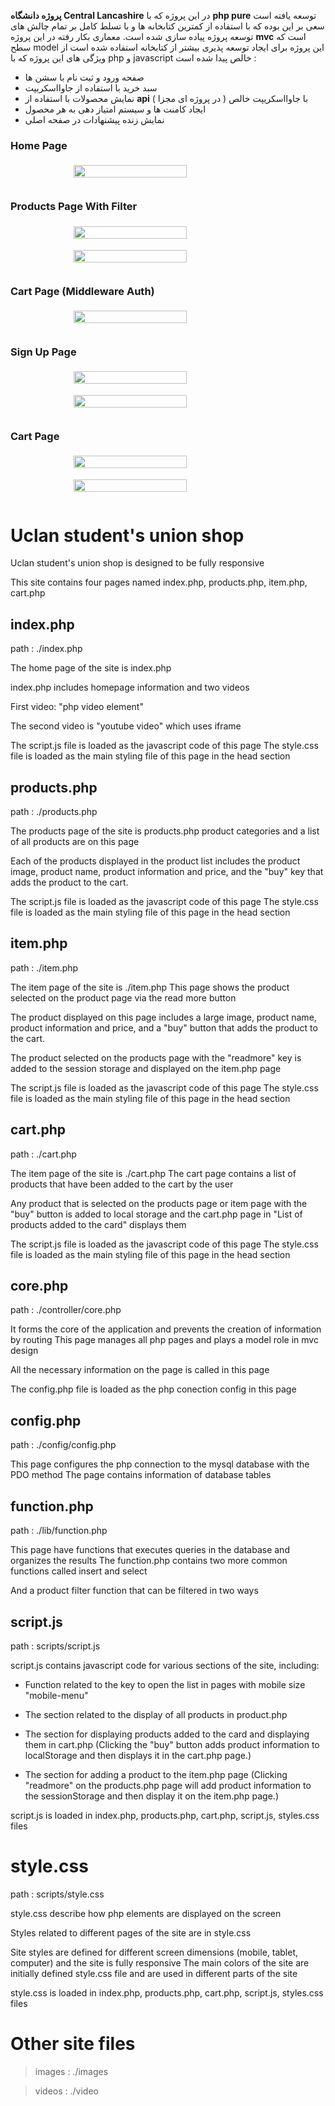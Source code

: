 **پروژه دانشگاه Central Lancashire**
در این پروژه که با **php pure** توسعه یافته است سعی بر این بوده که با استفاده از کمترین کتابخانه ها و با تسلط کامل بر تمام چالش های توسعه پروژه پیاده سازی شده است. معماری بکار رفته در این پروژه **mvc** است که سطح model این پروژه برای ایجاد توسعه پذیری بیشتر از کتابخانه استفاده شده است
از ویژگی های این پروژه که با php و javascript خالص پیدا شده است :

- صفحه ورود و ثبت نام با سشن ها
- سبد خرید با استفاده از جاوااسکریپت
- نمایش محصولات با استفاده از **api** با جاوااسکریپت خالص ( در پروژه ای مجزا )
- ایجاد کامنت ها و سیستم امتیاز دهی به هر محصول
- نمایش زنده پیشنهادات در صفحه اصلی

### Home Page

<div style="width:100%;display: flex;justify-content: center;padding:5px 0"> 
   <img src="/images/Screenshot (108).png" style="width:60%; margin: 0 auto"></a></p>
</div>

### Products Page With Filter

<div style="width:100%;display: flex;justify-content: center;padding:5px 0"> 
   <img src="/images/Screenshot (109).png" style="width:60%; margin: 0 auto"></a></p>
</div>

<div style="width:100%;display: flex;justify-content: center;padding:5px 0"> 
   <img src="/images/Screenshot (111).png" style="width:60%; margin: 0 auto"></a></p>
</div>

### Cart Page (Middleware Auth)

<div style="width:100%;display: flex;justify-content: center;padding:5px 0"> 
   <img src="/images/Screenshot (112).png" style="width:60%; margin: 0 auto"></a></p>
</div>

### Sign Up Page

<div style="width:100%;display: flex;justify-content: center;padding:5px 0"> 
   <img src="/images/Screenshot (113).png" style="width:60%; margin: 0 auto"></a></p>
</div>

<div style="width:100%;display: flex;justify-content: center;padding:5px 0"> 
   <img src="/images/Screenshot (114).png" style="width:60%; margin: 0 auto"></a></p>
</div>

### Cart Page

<div style="width:100%;display: flex;justify-content: center;padding:5px 0"> 
   <img src="/images/Screenshot (115).png" style="width:60%; margin: 0 auto"></a></p>
</div>

<div style="width:100%;display: flex;justify-content: center;padding:5px 0"> 
   <img src="/images/Screenshot (116).png" style="width:60%; margin: 0 auto"></a></p>
</div>

# Uclan student's union shop

Uclan student's union shop is designed to be fully responsive

This site contains four pages named index.php, products.php, item.php, cart.php

## index.php

path : ./index.php

The home page of the site is index.php

index.php includes homepage information and two videos

First video: "php video element"

The second video is "youtube video" which uses iframe

The script.js file is loaded as the javascript code of this page
The style.css file is loaded as the main styling file of this page in the head section

## products.php

path : ./products.php

The products page of the site is products.php
product categories and a list of all products are on this page

Each of the products displayed in the product list includes the product image, product name, product information and price, and the "buy" key that adds the product to the cart.

The script.js file is loaded as the javascript code of this page
The style.css file is loaded as the main styling file of this page in the head section

## item.php

path : ./item.php

The item page of the site is ./item.php
This page shows the product selected on the product page via the read more button

The product displayed on this page includes a large image, product name, product information and price, and a "buy" button that adds the product to the cart.

The product selected on the products page with the "readmore" key is added to the session storage and displayed on the item.php page

The script.js file is loaded as the javascript code of this page
The style.css file is loaded as the main styling file of this page in the head section

## cart.php

path : ./cart.php

The item page of the site is ./cart.php
The cart page contains a list of products that have been added to the cart by the user

Any product that is selected on the products page or item page with the "buy" button is added to local storage and the cart.php page in
"List of products added to the card" displays them

The script.js file is loaded as the javascript code of this page
The style.css file is loaded as the main styling file of this page in the head section

## core.php

path : ./controller/core.php

It forms the core of the application and prevents the creation of information by routing
This page manages all php pages and plays a model role in mvc design

All the necessary information on the page is called in this page

The config.php file is loaded as the php conection config in this page

## config.php

path : ./config/config.php

This page configures the php connection to the mysql database with the PDO method
The page contains information of database tables

## function.php

path : ./lib/function.php

This page have functions that executes queries in the database and organizes the results
The function.php contains two more common functions called insert and select

And a product filter function that can be filtered in two ways

## script.js

path : scripts/script.js

script.js contains javascript code for various sections of the site, including:

- Function related to the key to open the list in pages with mobile size "mobile-menu"

- The section related to the display of all products in product.php

- The section for displaying products added to the card and displaying them in cart.php
  (Clicking the "buy" button adds product information to localStorage and then displays it in the cart.php page.)

- The section for adding a product to the item.php page
  (Clicking "readmore" on the products.php page will add product information to the sessionStorage and then display it on the item.php page.)

script.js is loaded in index.php, products.php, cart.php, script.js, styles.css files

# style.css

path : scripts/style.css

style.css describe how php elements are displayed on the screen

Styles related to different pages of the site are in style.css

Site styles are defined for different screen dimensions (mobile, tablet, computer) and the site is fully responsive
The main colors of the site are initially defined style.css file and are used in different parts of the site

style.css is loaded in index.php, products.php, cart.php, script.js, styles.css files

# Other site files

> images : ./images

> videos : ./video
